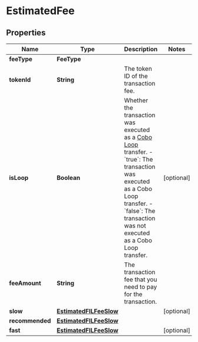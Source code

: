 

# EstimatedFee


## Properties

| Name | Type | Description | Notes |
|------------ | ------------- | ------------- | -------------|
|**feeType** | **FeeType** |  |  |
|**tokenId** | **String** | The token ID of the transaction fee. |  |
|**isLoop** | **Boolean** | Whether the transaction was executed as a [Cobo Loop](https://manuals.cobo.com/en/portal/custodial-wallets/cobo-loop) transfer. - &#x60;true&#x60;: The transaction was executed as a Cobo Loop transfer. - &#x60;false&#x60;: The transaction was not executed as a Cobo Loop transfer.  |  [optional] |
|**feeAmount** | **String** | The transaction fee that you need to pay for the transaction. |  |
|**slow** | [**EstimatedFILFeeSlow**](EstimatedFILFeeSlow.md) |  |  [optional] |
|**recommended** | [**EstimatedFILFeeSlow**](EstimatedFILFeeSlow.md) |  |  |
|**fast** | [**EstimatedFILFeeSlow**](EstimatedFILFeeSlow.md) |  |  [optional] |



